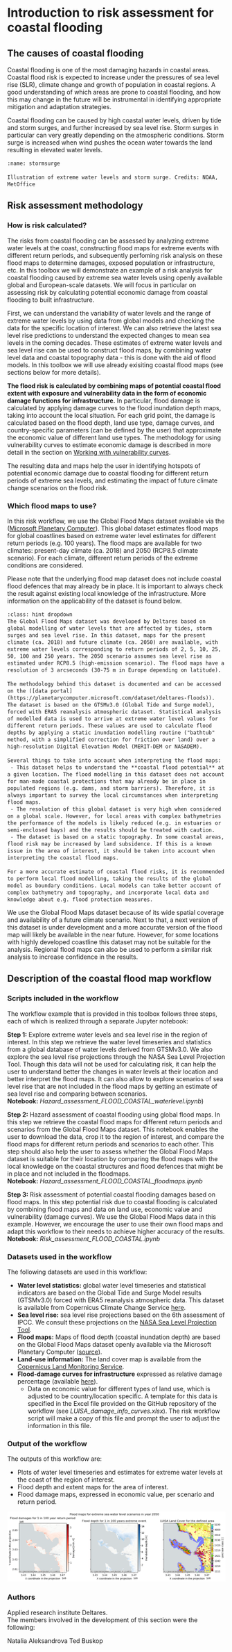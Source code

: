 # Introduction to risk assessment for coastal flooding

## The causes of coastal flooding

Coastal flooding is one of the most damaging hazards in coastal areas. Coastal flood risk is expected to increase under the pressures of sea level rise (SLR), climate change and growth of population in coastal regions. A good understanding of which areas are prone to coastal flooding, and how this may change in the future will be instrumental in identifying appropriate mitigation and adaptation strategies.

Coastal flooding can be caused by high coastal water levels, driven by tide and storm surges, and further increased by sea level rise. Storm surges in particular can very greatly depending on the atmospheric conditions. Storm surge is increased when wind pushes the ocean water towards the land resulting in elevated water levels.

```{figure} ../images/Coastal_flood_illustration_storm_surge_NOAA_MetOffice.jpg
:name: stormsurge

Illustration of extreme water levels and storm surge. Credits: NOAA, MetOffice
```

## Risk assessment methodology

### How is risk calculated?
The risks from coastal flooding can be assessed by analyzing extreme water levels at the coast, constructing flood maps for extreme events with different return periods, and subsequently perfoming risk analysis on these flood maps to determine damages, exposed population or infrastructure, etc. In this toolbox we will demonstrate an example of a risk analysis for coastal flooding caused by extreme sea water levels using openly available global and European-scale datasets. We will focus in particular on assessing risk by calculating potential economic damage from coastal flooding to built infrastructure.

First, we can understand the variability of water levels and the range of extreme water levels by using data from global models and checking the data for the specific location of interest. We can also retrieve the latest sea level rise predictions to understand the expected changes to mean sea levels in the coming decades. These estimates of extreme water levels and sea level rise can be used to construct flood maps, by combining water level data and coastal topography data - this is done with the aid of flood models. In this toolbox we will use already exisiting coastal flood maps (see sections below for more details).

**The flood risk is calculated by combining maps of potential coastal flood extent with exposure and vulnerability data in the form of economic damage functions for infrastructure.** In particular, flood damage is calculated by applying damage curves to the flood inundation depth maps, taking into account the local situation. For each grid point, the damage is calculated based on the flood depth, land use type, damage curves, and country-specific parameters (can be defined by the user) that approximate the economic value of different land use types. The methodology for using vulnerability curves to estimate economic damage is described in more detail in the section on [Working with vulnerability curves](https://handbook.climaax.eu/notebooks/workflows/vulnerability-curves-adjustment.html).

The resulting data and maps help the user in identifying hotspots of potential economic damage due to coastal flooding for different return periods of extreme sea levels, and estimating the impact of future climate change scenarios on the flood risk.

### Which flood maps to use?
In this risk workflow, we use the Global Flood Maps dataset available via the ([Microsoft Planetary Computer](https://planetarycomputer.microsoft.com/dataset/deltares-floods)). This global dataset estimates flood maps for global coastlines based on extreme water level estimates for different return periods (e.g. 100 years). The flood maps are available for two climates: present-day climate (ca. 2018) and 2050 (RCP8.5 climate scenario). For each climate, different return periods of the extreme conditions are considered.

Please note that the underlying flood map dataset does not include coastal flood defences that may already be in place. It is important to always check the result against existing local knowledge of the infrastructure. More information on the applicability of the dataset is found below.

```{admonition} Global Flood Maps dataset and its applicability for local risk assessment
:class: hint dropdown
The Global Flood Maps dataset was developed by Deltares based on global modelling of water levels that are affected by tides, storm surges and sea level rise. In this dataset, maps for the present climate (ca. 2018) and future climate (ca. 2050) are available, with extreme water levels corresponding to return periods of 2, 5, 10, 25, 50, 100 and 250 years. The 2050 scenario assumes sea level rise as estimated under RCP8.5 (high-emission scenario). The flood maps have a resolution of 3 arcseconds (30-75 m in Europe depending on latitude).

The methodology behind this dataset is documented and can be accessed on the ([data portal](https://planetarycomputer.microsoft.com/dataset/deltares-floods)). The dataset is based on the GTSMv3.0 (Global Tide and Surge model), forced with ERA5 reanalysis atmospheric dataset. Statistical analysis of modelled data is used to arrive at extreme water level values for different return periods. These values are used to calculate flood depths by applying a static inundation modelling routine ("bathtub" method, with a simplified correction for friction over land) over a high-resolution Digital Elevation Model (MERIT-DEM or NASADEM). 

Several things to take into account when interpreting the flood maps:
 - This dataset helps to understand the **coastal flood potential** at a given location. The flood modelling in this dataset does not account for man-made coastal protections that may already be in place in populated regions (e.g. dams, and storm barriers). Therefore, it is always important to survey the local circumstances when interpreting flood maps.
 - The resolution of this global dataset is very high when considered on a global scale. However, for local areas with complex bathymetries the performance of the models is likely reduced (e.g. in estuaries or semi-enclosed bays) and the results should be treated with caution.
 - The dataset is based on a static topography. In some coastal areas, flood risk may be increased by land subsidence. If this is a known issue in the area of interest, it should be taken into account when interpreting the coastal flood maps.

For a more accurate estimate of coastal flood risks, it is recommended to perform local flood modelling, taking the results of the global model as boundary conditions. Local models can take better account of complex bathymetry and topography, and incorporate local data and knowledge about e.g. flood protection measures.
```

We use the Global Flood Maps dataset because of its wide spatial coverage and availability of a future climate scenario. Next to that, a next version of this dataset is under development and a more accurate version of the flood map will likely be available in the near future. However, for some locations with highly developed coastline this dataset may not be suitable for the analysis. Regional flood maps can also be used to perform a similar risk analysis to increase confidence in the results. 

## Description of the coastal flood map workflow 

### Scripts included in the workflow
The workflow example that is provided in this toolbox follows three steps, each of which is realized through a separate Jupyter notebook:

**Step 1:** Explore extreme water levels and sea level rise in the region of interest. 
In this step we retrieve the water level timeseries and statistics from a global database of water levels derived from GTSMv3.0. We also explore the sea level rise projections through the NASA Sea Level Projection Tool. Though this data will not be used for calculating risk, it can help the user to understand better the changes in water levels at their location and better interpret the flood maps. It can also allow to explore scenarios of sea level rise that are not included in the flood maps by getting an estimate of sea level rise and comparing between scenarios.    
**Notebook:** *Hazard_assessment_FLOOD_COASTAL_waterlevel.ipynb*)  

**Step 2:** Hazard assessment of coastal flooding using global flood maps.
In this step we retrieve the coastal flood maps for different return periods and scenarios from the Global Flood Maps dataset. This notebook enables the user to download the data, crop it to the region of interest, and compare the flood maps for different return periods and scenarios to each other. This step should also help the user to assess whether the Global Flood Maps dataset is suitable for their location by comparing the flood maps with the local knowledge on the coastal structures and flood defences that might be in place and not included in the floodmaps.    
**Notebook:** *Hazard_assessment_FLOOD_COASTAL_floodmaps.ipynb*

**Step 3:** Risk assessment of potential coastal flooding damages based on flood maps.
In this step potential risk due to coastal flooding is calculated by combining flood maps and data on land use, economic value and vulnerability (damage curves). We use the Global Flood Maps data in this example. However, we encourage the user to use their own flood maps and adapt this workflow to their needs to achieve higher accuracy of the results.    
**Notebook:** *Risk_assessment_FLOOD_COASTAL.ipynb*
  
### Datasets used in the workflow

The following datasets are used in this workflow:
- **Water level statistics:** global water level timeseries and statistical indicators are based on the Global Tide and Surge Model results (GTSMv3.0) forced with ERA5 reanalysis atmospheric data. This dataset is available from Copernicus Climate Change Service [here](https://cds-beta.climate.copernicus.eu/datasets/sis-water-level-change-timeseries-cmip6).
- **Sea level rise:** sea level rise projections based on the 6th assessment of IPCC. We consult these projections on the [NASA Sea Level Projection Tool](https://sealevel.nasa.gov/data_tools/17). 
- **Flood maps:** Maps of flood depth (coastal inundation depth) are based on the Global Flood Maps dataset openly available via the Microsoft Planetary Computer ([source](https://planetarycomputer.microsoft.com/dataset/deltares-floods)). 
- **Land-use information:** The land cover map is available from the [Copernicus Land Monitoring Service](https://land.copernicus.eu/pan-european/corine-land-cover).
- **Flood-damage curves for infrastructure** expressed as relative damage percentage (available [here](https://publications.jrc.ec.europa.eu/repository/handle/JRC105688)).
   - Data on economic value for different types of land use, which is adjusted to be country/location specific. A template for this data is specified in the Excel file provided on the GitHub repository of the workflow (see *LUISA_damage_info_curves.xlsx*). The risk workflow script will make a copy of this file and prompt the user to adjust the information in this file.

### Output of the workflow

The outputs of this workflow are:
 - Plots of water level timeseries and estimates for extreme water levels at the coast of the region of interest.
 - Flood depth and extent maps for the area of interest.
 - Flood damage maps, expressed in economic value, per scenario and return period.

 ![stormsurge](../images/coastal-risk-workflow-output.png)

### Authors
Applied research institute Deltares.  
The members involved in the development of this section were the following:

Natalia Aleksandrova
Ted Buskop



